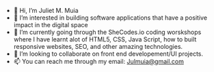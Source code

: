 - 👋 Hi, I’m Juliet M. Muia
- 👀 I’m interested in building software applications that have a positive impact in the digital space
- 🌱 I’m currently going through the SheCodes.io coding worskshops where I have learnt alot of HTML5, CSS, Java Script, how to built responsive websites, SEO, and other amazing technologies.
- 💞️ I’m looking to collaborate on front end developement/UI projects.
- 📫 You can reach me through my email: Julmuia@gmail.com

<!---
Julmuendi/Julmuendi is a ✨ special ✨ repository because its `README.md` (this file) appears on your GitHub profile.
You can click the Preview link to take a look at your changes.
--->
